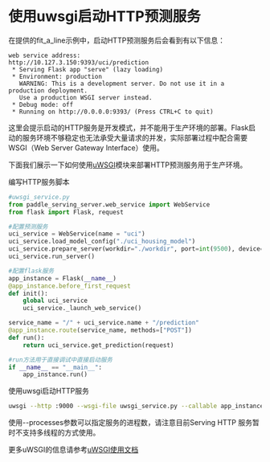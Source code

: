 # 使用uwsgi启动HTTP预测服务

在提供的fit_a_line示例中，启动HTTP预测服务后会看到有以下信息：

```shell
web service address:
http://10.127.3.150:9393/uci/prediction
 * Serving Flask app "serve" (lazy loading)
 * Environment: production
   WARNING: This is a development server. Do not use it in a production deployment.
   Use a production WSGI server instead.
 * Debug mode: off
 * Running on http://0.0.0.0:9393/ (Press CTRL+C to quit)
```

这里会提示启动的HTTP服务是开发模式，并不能用于生产环境的部署。Flask启动的服务环境不够稳定也无法承受大量请求的并发，实际部署过程中配合需要WSGI（Web Server Gateway Interface）使用。

下面我们展示一下如何使用[uWSGI](https://github.com/unbit/uwsgi)模块来部署HTTP预测服务用于生产环境。

编写HTTP服务脚本

```python
#uwsgi_service.py
from paddle_serving_server.web_service import WebService
from flask import Flask, request

#配置预测服务
uci_service = WebService(name = "uci")
uci_service.load_model_config("./uci_housing_model")
uci_service.prepare_server(workdir="./workdir", port=int(9500), device="cpu")
uci_service.run_server()

#配置flask服务
app_instance = Flask(__name__)
@app_instance.before_first_request
def init():
    global uci_service
    uci_service._launch_web_service()

service_name = "/" + uci_service.name + "/prediction"
@app_instance.route(service_name, methods=["POST"])
def run():
    return uci_service.get_prediction(request)

#run方法用于直接调试中直接启动服务
if __name__ == "__main__":
    app_instance.run()
```

使用uwsgi启动HTTP服务

```bash
uwsgi --http :9000 --wsgi-file uwsgi_service.py --callable app_instance --processes 4
```

使用--processes参数可以指定服务的进程数，请注意目前Serving HTTP 服务暂时不支持多线程的方式使用。

更多uWSGI的信息请参考[uWSGI使用文档](https://uwsgi-docs.readthedocs.io/en/latest/)
